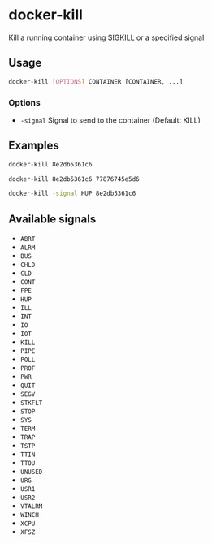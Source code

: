 # docker-kill
Kill a running container using SIGKILL or a specified signal

## Usage
```sh
docker-kill [OPTIONS] CONTAINER [CONTAINER, ...]
```

### Options
- `-signal`  Signal to send to the container (Default: KILL)


## Examples
```sh
docker-kill 8e2db5361c6
```

```sh
docker-kill 8e2db5361c6 77876745e5d6
```

```sh
docker-kill -signal HUP 8e2db5361c6
```


## Available signals
- `ABRT`
- `ALRM`
- `BUS`
- `CHLD`
- `CLD`
- `CONT`
- `FPE`
- `HUP`
- `ILL`
- `INT`
- `IO`
- `IOT`
- `KILL`
- `PIPE`
- `POLL`
- `PROF`
- `PWR`
- `QUIT`
- `SEGV`
- `STKFLT`
- `STOP`
- `SYS`
- `TERM`
- `TRAP`
- `TSTP`
- `TTIN`
- `TTOU`
- `UNUSED`
- `URG`
- `USR1`
- `USR2`
- `VTALRM`
- `WINCH`
- `XCPU`
- `XFSZ`
